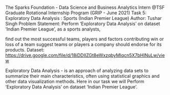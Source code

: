 The Sparks Foundation - Data Science and Business Analytics Intern @TSF
Graduate Rotational Internship Program (GRIP - June 2021)
Task 5: Exploratory Data Analysis : Sports (Indian Premier League)
Author: Tushar Singh
Problem Statement:
Perform ‘Exploratory Data Analysis’ on dataset ‘Indian Premier League’, as a sports analysts,

find out the most successful teams, players and factors contributing win or loss of a team
suggest teams or players a company should endorse for its products.
Dataset: https://drive.google.com/file/d/18iDDIIZGt8eWxzqbyMIqcn5X7bHINuLw/view

Exploratory Data Analysis - is an approach of analyzing data sets to summarize their main characteristics, often using statistical graphics and other data visualization methods. Here in our task we will Perform ‘Exploratory Data Analysis’ on dataset ‘Indian Premier League’.
